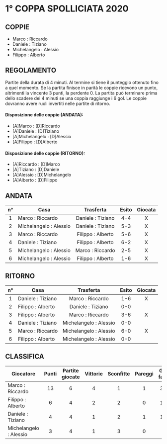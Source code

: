 # 1° COPPA SPOLLICIATA 2020

## COPPIE

- Marco : Riccardo
- Daniele : Tiziano
- Michelangelo : Alessio
- Filippo : Alberto
 
 
## REGOLAMENTO
Partite della durata di 4 minuti. Al termine si tiene il punteggio ottenuto fino a quel momento.
Se la partita finisce in parità le coppie ricevono un punto, altrimenti la vincente 3 punti, la perdente 0.
La partita può terminare prima dello scadere dei 4 minuti se una coppia raggiunge i 6 gol.
Le coppie dovranno avere ruoli invertiti nelle partite di ritorno.

#### Disposizione delle coppie (ANDATA):
- [A]Marco : [D]Riccardo
- [A]Daniele : [D]Tiziano
- [A]Michelangelo : [D]Alessio
- [A]Filippo : [D]Alberto

#### Disposizione delle coppie (RITORNO):
- [A]Riccardo : [D]Marco
- [A]Tiziano : [D]Daniele
- [A]Alessio : [D]Michelangelo
- [A]Alberto : [D]Filippo


## ANDATA
| n° | Casa | Trasferta | Esito | Giocata
|:-:|----------|:-------------:|:------:|:------:
| 1 | Marco : Riccardo | Daniele : Tiziano | 4-4 | X
| 2 | Michelangelo : Alessio | Daniele : Tiziano | 5-3 | X
| 3 | Marco : Riccardo | Filippo : Alberto | 5-6 | X
| 4 | Daniele : Tiziano | Filippo : Alberto | 6-2 | X
| 5 | Michelangelo : Alessio | Marco : Riccardo | 2-5 | X
| 6 | Michelangelo : Alessio | Filippo : Alberto | 1-6 | X

## RITORNO
| n° | Casa | Trasferta | Esito | Giocata
|:-:|----------|:-------------:|:------:|:------:
| 1 | Daniele : Tiziano | Marco : Riccardo | 1-6 | X
| 2 | Filippo : Alberto | Daniele : Tiziano | 0-0 |
| 3 | Filippo : Alberto | Marco : Riccardo | 3-6 | X
| 4 | Daniele : Tiziano | Michelangelo : Alessio | 0-0 |
| 5 | Marco : Riccardo | Michelangelo : Alessio | 6-0 | X
| 6 | Filippo : Alberto | Michelangelo : Alessio | 0-0 |

## CLASSIFICA
| Giocatore | Punti | Partite giocate | Vittorie | Sconfitte | Pareggi | Gol fatti | Gol subiti | Differenza reti
|--------|:-----:|:--------:|:--------:|:--------:|:--------:|:--------:|:--------:|:--------:|
|Marco : Riccardo | 13 | 6 | 4 | 1 | 1 | 32 | 16 | 16
|Filippo : Alberto | 6 | 4 | 2 | 2 | 0 | 17 | 18 | -1
|Daniele : Tiziano | 4 | 4 | 1 | 2 | 1 | 14 | 17 | -3
|Michelangelo : Alessio | 3 | 4 | 1 | 3 | 0 | 8 | 20 | -12
